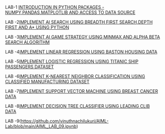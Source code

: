 LAB-1 [INTRODUCTION IN PYTHON PACKAGES - NUMPY,PANDAS,MATPLOTLIB AND ACCESS TO DATA SOURCE](https://github.com/vinuthnachilukuri/AIML-Lab/blob/main/AIML_LAB_01.ipynb)

LAB -2[IMPLEMENT AI SEARCH USING BREADTH FIRST SEARCH,DEPTH FIRST AND A* USING PYTHON](https://github.com/vinuthnachilukuri/AIML-Lab/blob/main/AIML_LAB_02.ipynb)

LAB -3[IMPLEMENT AI GAME STRATEGY USING MINMAX AND ALPHA BETA SEARCH ALGORITHM](https://github.com/vinuthnachilukuri/AIML-Lab/blob/main/AIML_LAB_03.ipynb)

LAB -4[IMPLEMENT LINEAR REGRESSION USING BASTON HOUSING DATA](https://github.com/vinuthnachilukuri/AIML-Lab/blob/main/AIML_LAB_04.ipynb)

LAB -5[IMPLEMENT LOGISTIC REGRESSION USING TITANIC SHIP PASSENGERS DATASET](https://github.com/vinuthnachilukuri/AIML-Lab/blob/main/AIML_LAB_05.ipynb)

LAB -6[IMPLEMENT K-NEAREST NEIGHBOR CLASSIFICATION USING CLASSIFIED MANUFACTURING DATASET](https://github.com/vinuthnachilukuri/AIML-Lab/blob/main/AIML_LAB_06.ipynb)

LAB -7[IMPLEMENT SUPPORT VECTOR MACHINE USING BREAST CANCER DATA](https://github.com/vinuthnachilukuri/AIML-Lab/blob/main/AIML_LAB_07.ipynb)

LAB -8[IMPLEMENT DECISION TREE CLASSIFIER USING LEADING CLIB DATA](https://github.com/vinuthnachilukuri/AIML-Lab/blob/main/AIML_LAB_08.ipynb)

LAB -9(https://github.com/vinuthnachilukuri/AIML-Lab/blob/main/AIML_LAB_09.ipynb)
